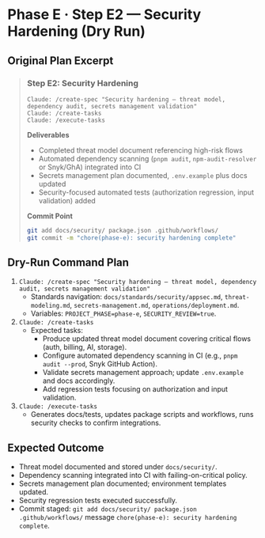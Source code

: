 # Phase E · Step E2 — Security Hardening (Dry Run)

## Original Plan Excerpt

> ### Step E2: Security Hardening
> ```claude
> Claude: /create-spec "Security hardening — threat model, dependency audit, secrets management validation"
> Claude: /create-tasks
> Claude: /execute-tasks
> ```
>
> **Deliverables**
> - Completed threat model document referencing high-risk flows
> - Automated dependency scanning (`pnpm audit`, `npm-audit-resolver` or Snyk/GhA) integrated into CI
> - Secrets management plan documented, `.env.example` plus docs updated
> - Security-focused automated tests (authorization regression, input validation) added
>
> **Commit Point**
> ```bash
> git add docs/security/ package.json .github/workflows/
> git commit -m "chore(phase-e): security hardening complete"
> ```

## Dry-Run Command Plan

1. `Claude: /create-spec "Security hardening — threat model, dependency audit, secrets management validation"`
   - Standards navigation: `docs/standards/security/appsec.md`, `threat-modeling.md`, `secrets-management.md`, `operations/deployment.md`.
   - Variables: `PROJECT_PHASE=phase-e`, `SECURITY_REVIEW=true`.
2. `Claude: /create-tasks`
   - Expected tasks:
     - Produce updated threat model document covering critical flows (auth, billing, AI, storage).
     - Configure automated dependency scanning in CI (e.g., `pnpm audit --prod`, Snyk GitHub Action).
     - Validate secrets management approach; update `.env.example` and docs accordingly.
     - Add regression tests focusing on authorization and input validation.
3. `Claude: /execute-tasks`
   - Generates docs/tests, updates package scripts and workflows, runs security checks to confirm integrations.

## Expected Outcome

- Threat model documented and stored under `docs/security/`.
- Dependency scanning integrated into CI with failing-on-critical policy.
- Secrets management plan documented; environment templates updated.
- Security regression tests executed successfully.
- Commit staged: `git add docs/security/ package.json .github/workflows/` message `chore(phase-e): security hardening complete`.
